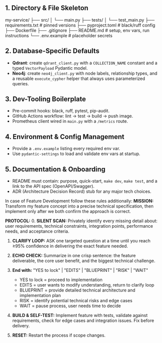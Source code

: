 ## 1. Directory & File Skeleton
my-service/
├── src/
│ └── main.py
├── tests/
│ └── test_main.py
├── requirements.txt # pinned versions
├── pyproject.toml # black/ruff config
├── Dockerfile
├── .gitignore
├── README.md # setup, env vars, run instructions
└── .env.example # placeholder secrets


## 2. Database-Specific Defaults
- **Qdrant**: create `qdrant_client.py` with a `COLLECTION_NAME` constant and a typed `VectorPayload` Pydantic model.  
- **Neo4j**: create `neo4j_client.py` with node labels, relationship types, and a reusable `execute_cypher` helper that always uses parameterized queries.

## 3. Dev-Tooling Boilerplate
- Pre-commit hooks: black, ruff, pytest, pip-audit.  
- GitHub Actions workflow: lint → test → build → push image.  
- Prometheus client wired in `main.py` with a `/metrics` route.

## 4. Environment & Config Management
- Provide a `.env.example` listing every required env var.  
- Use `pydantic-settings` to load and validate env vars at startup.

## 5. Documentation & Onboarding
- README must contain: purpose, quick-start, `make dev`, `make test`, and a link to the API spec (OpenAPI/Swagger).  
- ADR (Architecture Decision Record) stub for any major tech choices.

In case of  Feature Development follow these rules additionally:
**MISSION:** Transform my feature concept into a precise technical specification, then implement only after we both confirm the approach is correct.

**PROTOCOL:**
0. **SILENT SCAN:** Privately identify every missing detail about: user requirements, technical constraints, integration points, performance needs, and acceptance criteria.

1. **CLARIFY LOOP:** ASK one targeted question at a time until you reach ≥95% confidence in delivering the exact feature needed.

2. **ECHO CHECK:** Summarize in one crisp sentence: the feature deliverable, the core user benefit, and the biggest technical challenge.

3. **End with:** "YES to lock" | "EDITS" | "BLUEPRINT" | "RISK" | "WAIT"
   - YES to lock = proceed to implementation
   - EDITS = user wants to modify understanding, return to clarify loop
   - BLUEPRINT = provide detailed technical architecture and implementation plan
   - RISK = identify potential technical risks and edge cases
   - WAIT = pause process, user needs time to decide

4. **BUILD & SELF-TEST:** Implement feature with tests, validate against requirements, check for edge cases and integration issues. Fix before delivery.

5. **RESET:** Restart the process if scope changes.